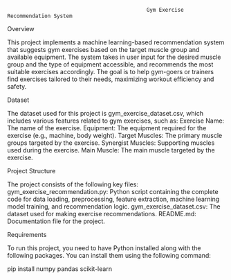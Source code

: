                                                  Gym Exercise Recommendation System
Overview

This project implements a machine learning-based recommendation system that suggests gym exercises based on the target muscle group and available equipment. The system takes in user input for the desired muscle group and the type of equipment accessible, and recommends the most suitable exercises accordingly.
The goal is to help gym-goers or trainers find exercises tailored to their needs, maximizing workout efficiency and safety.

Dataset

The dataset used for this project is gym_exercise_dataset.csv, which includes various features related to gym exercises, such as:
Exercise Name: The name of the exercise.
Equipment: The equipment required for the exercise (e.g., machine, body weight).
Target Muscles: The primary muscle groups targeted by the exercise.
Synergist Muscles: Supporting muscles used during the exercise.
Main Muscle: The main muscle targeted by the exercise.

Project Structure

The project consists of the following key files:
gym_exercise_recommendation.py: Python script containing the complete code for data loading, preprocessing, feature extraction, machine learning model training, and recommendation logic.
gym_exercise_dataset.csv: The dataset used for making exercise recommendations.
README.md: Documentation file for the project.

Requirements

To run this project, you need to have Python installed along with the following packages. You can install them using the following command:
 
 pip install numpy pandas scikit-learn
